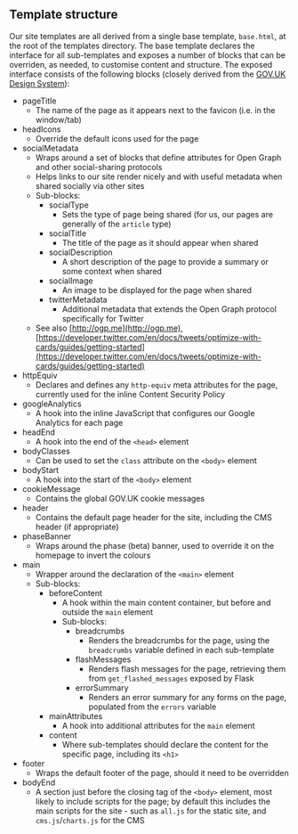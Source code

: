 ## Template structure

Our site templates are all derived from a single base template, `base.html`, at the root of the templates directory.
The base template declares the interface for all sub-templates and exposes a number of blocks that can be overriden,
as needed, to customise content and structure. The exposed interface consists of the following blocks (closely
derived from the [GOV.UK Design System](https://design-system.service.gov.uk/styles/page-template)):

* pageTitle
    * The name of the page as it appears next to the favicon (i.e. in the window/tab)
* headIcons
    * Override the default icons used for the page
* socialMetadata
    * Wraps around a set of blocks that define attributes for Open Graph and other social-sharing protocols
    * Helps links to our site render nicely and with useful metadata when shared socially via other sites
    * Sub-blocks:
        * socialType
            * Sets the type of page being shared (for us, our pages are generally of the `article` type)
        * socialTitle
            * The title of the page as it should appear when shared
        * socialDescription
            * A short description of the page to provide a summary or some context when shared
        * socialImage
            * An image to be displayed for the page when shared
        * twitterMetadata
            * Additional metadata that extends the Open Graph protocol specifically for Twitter
    * See also [http://ogp.me](http://ogp.me), [https://developer.twitter.com/en/docs/tweets/optimize-with-cards/guides/getting-started](https://developer.twitter.com/en/docs/tweets/optimize-with-cards/guides/getting-started)
* httpEquiv
    * Declares and defines any `http-equiv` meta attributes for the page, currently used for the inline Content Security Policy
* googleAnalytics
    * A hook into the inline JavaScript that configures our Google Analytics for each page
* headEnd
    * A hook into the end of the `<head>` element
* bodyClasses
    * Can be used to set the `class` attribute on the `<body>` element
* bodyStart
    * A hook into the start of the `<body>` element
* cookieMessage
    * Contains the global GOV.UK cookie messages
* header
    * Contains the default page header for the site, including the CMS header (if appropriate)
* phaseBanner
    * Wraps around the phase (beta) banner, used to override it on the homepage to invert the colours
* main
    * Wrapper around the declaration of the `<main>` element
    * Sub-blocks:
        * beforeContent
            * A hook within the main content container, but before and outside the `main` element
            * Sub-blocks:
                * breadcrumbs
                    * Renders the breadcrumbs for the page, using the `breadcrumbs` variable defined in each sub-template
                * flashMessages
                    * Renders flash messages for the page, retrieving them from `get_flashed_messages` exposed by Flask
                * errorSummary
                    * Renders an error summary for any forms on the page, populated from the `errors` variable
        * mainAttributes
            * A hook into additional attributes for the `main` element
        * content
            * Where sub-templates should declare the content for the specific page, including its `<h1>`
* footer
    * Wraps the default footer of the page, should it need to be overridden
* bodyEnd
    * A section just before the closing tag of the `<body>` element, most likely to include scripts for the page;
      by default this includes the main scripts for the site - such as `all.js` for the static site, and
      `cms.js`/`charts.js` for the CMS

